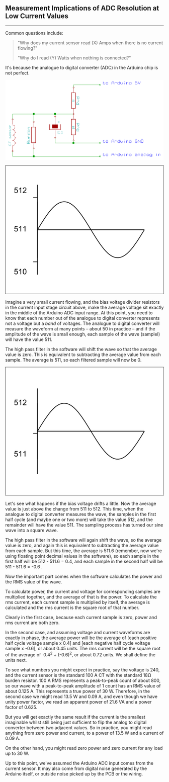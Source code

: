 ## Measurement Implications of ADC Resolution at Low Current Values

***

Common questions include:

> "Why does my current sensor read (X) Amps when there is no current flowing?"
>
> "Why do I read (Y) Watts when nothing is connected?"

It's because the analogue to digital converter (ADC) in the Arduino chip is not perfect.

![](files/current.png)

![](files/Fig_A.png)

Imagine a very small current flowing, and the bias voltage divider resistors in the current input stage circuit above, make the average voltage sit exactly in the middle of the Arduino ADC input range. At this point, you need to know that each number out of the analogue to digital converter represents not a voltage but a _band_ of voltages. The analogue to digital converter will measure the waveform at many points – about 50 in practice – and if the amplitude of the wave is small enough, each sample of the wave (sampleI) will have the value 511.

The high pass filter in the software will shift the wave so that the average value is zero. This is equivalent to subtracting the average value from each sample. The average is 511, so each filtered sample will now be 0.

![](files/Fig_B.png)

Let's see what happens if the bias voltage drifts a little. Now the average value is just above the change from 511 to 512\. This time, when the analogue to digital converter measures the wave, the samples in the first half cycle (and maybe one or two more) will take the value 512, and the remainder will have the value 511\. The sampling process has turned our sine wave into a square wave.

The high pass filter in the software will again shift the wave, so the average value is zero, and again this is equivalent to subtracting the average value from each sample. But this time, the average is 511.6 (remember, now we're using floating point decimal values in the software), so each sample in the first half will be 512 - 511.6 = 0.4, and each sample in the second half will be 511 - 511.6 = -0.6 .

Now the important part comes when the software calculates the power and the RMS value of the wave.

To calculate power, the current and voltage for corresponding samples are multiplied together, and the average of that is the power. To calculate the rms current, each current sample is multiplied by itself, the average is calculated and the rms current is the square root of that number.

Clearly in the first case, because each current sample is zero, power and rms current are both zero.

In the second case, and assuming voltage and current waveforms are exactly in phase, the average power will be the average of [each positive half cycle voltage sample x 0.4] and [each negative half cycle voltage sample x -0.6], or about 0.45 units. The rms current will be the square root of the average of  0.4<sup>2</sup> + (-0.6)<sup>2</sup>, or about 0.72 units. We shall define the units next.

To see what numbers you might expect in practice, say the voltage is 240, and the current sensor is the standard 100 A CT with the standard 18Ω burden resistor. 100 A RMS represents a peak-to-peak count of about 800, so our wave with a peak-to-peak amplitude of 1 count has an RMS value of about 0.125 A. This represents a true power of 30 W. Therefore, in the second case we might read 13.5 W and 0.09 A, and even though we have unity power factor, we read an apparent power of 21.6 VA and a power factor of 0.625.

But you will get exactly the same result if the current is the smallest imaginable whilst still being just sufficient to flip the analog to digital converter between two adjacent values. So in practice, you might read anything from zero power and current, to a power of 13.5 W and a current of 0.09 A.

On the other hand, you might read zero power and zero current for any load up to 30 W.

Up to this point, we've assumed the Arduino ADC input comes from the current sensor. It may also come from digital noise generated by the Arduino itself, or outside noise picked up by the PCB or the wiring.
